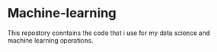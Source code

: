 # Machine-learning
This repostory conntains the code that i use for my data science and machine learning operations.
